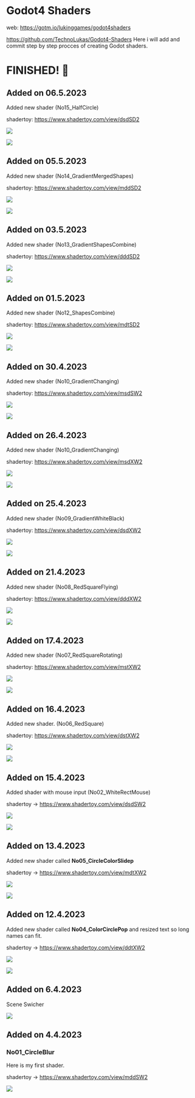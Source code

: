 # Godot4 Shaders

web: https://gotm.io/lukinggames/godot4shaders

https://github.com/TechnoLukas/Godot4-Shaders
Here i will add and commit step by step procces of creating Godot shaders.

# FINISHED! 🎉

## Added on 06.5.2023

Added new shader (No15_HalfCircle)

shadertoy: https://www.shadertoy.com/view/dsdSD2

![](images/No15_HalfCircle.gif)

![](images/No15_HalfCircle.png)

## Added on 05.5.2023

Added new shader (No14_GradientMergedShapes)

shadertoy: https://www.shadertoy.com/view/mddSD2

![](images/No14_GradientMergedShapes.gif)

![](images/No14_GradientMergedShapes.png)

## Added on 03.5.2023

Added new shader (No13_GradientShapesCombine)

shadertoy: https://www.shadertoy.com/view/dddSD2

![](images/No13_GradientShapesCombine.gif)

![](images/No13_GradientShapesCombine.png)

## Added on 01.5.2023

Added new shader (No12_ShapesCombine)

shadertoy: https://www.shadertoy.com/view/mdtSD2

![](images/No12_ShapesCombine.gif)

![](images/No12_ShapesCombine.png)

## Added on 30.4.2023

Added new shader (No10_GradientChanging)

shadertoy: https://www.shadertoy.com/view/msdSW2

![](images/No03_WhiteCrossMouse.gif)

![](images/No03_WhiteCrossMouse2.gif)

## Added on 26.4.2023

Added new shader (No10_GradientChanging)

shadertoy: https://www.shadertoy.com/view/msdXW2

![](images/No10_GradientChanging.gif)

![](images/No10_GradientChanging2.gif)

## Added on 25.4.2023

Added new shader (No09_GradientWhiteBlack)

shadertoy: https://www.shadertoy.com/view/dsdXW2

![](images/No09_GradientWhiteBlack.gif)

![](images/No09_GradientWhiteBlack.png)

## Added on 21.4.2023

Added new shader (No08_RedSquareFlying)

shadertoy: https://www.shadertoy.com/view/dddXW2

![](images/No08_RedSquareFlying1.gif)

![](images/No08_RedSquareFlying2.gif)

## Added on 17.4.2023

Added new shader (No07_RedSquareRotating)

shadertoy: https://www.shadertoy.com/view/mstXW2

![](images/No07_RedSquareRotating.gif)

![](images/No07_RedSquareRotating2.gif)

## Added on 16.4.2023

Added new shader. (No06_RedSquare)

shadertoy: https://www.shadertoy.com/view/dstXW2

![](images/No06_RedSquare.gif)

![](images/No06_RedSquare.png)

## Added on 15.4.2023

Added shader with mouse input (No02_WhiteRectMouse)

shadertoy -> https://www.shadertoy.com/view/dsdSW2

![](images/No02_WhiteRectMouse.gif)

![](images/No02_WhiteRectMouse_Big.gif)

## Added on 13.4.2023

Added new shader called **No05_CircleColorSlidep**

shadertoy -> https://www.shadertoy.com/view/mdtXW2

![](images/mainscene2.gif)

![](images/No05_CircleColorSlide.gif)

## Added on 12.4.2023

Added new shader called **No04_ColorCirclePop** and resized text so long names can fit.

shadertoy -> https://www.shadertoy.com/view/ddtXW2

![](images/SceneSwitcher2.png)

![](images/No04_ColorCirclePop.png)

## Added on 6.4.2023

Scene Swicher

![](images/SceneSwitcher.png)

## Added on 4.4.2023

### No01_CircleBlur

Here is my first shader. 

shadertoy -> https://www.shadertoy.com/view/mddSW2

![](images/No01_CircleBlur.png)
